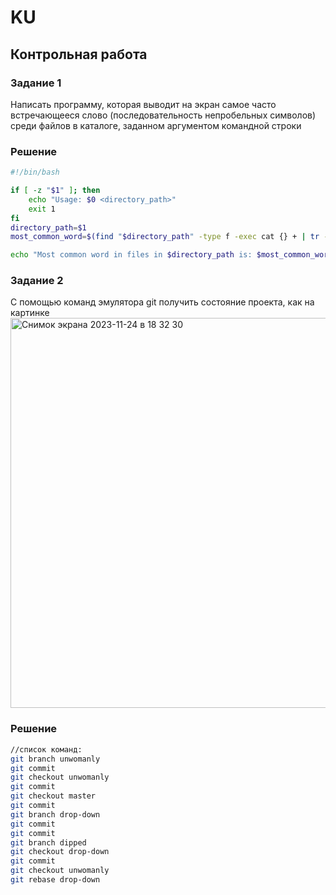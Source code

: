 # KU
## Контрольная работа
### Задание 1
Написать программу, которая выводит на экран самое часто встречающееся слово (последовательность непробельных символов) среди файлов в каталоге, заданном аргументом командной строки
### Решение
```sh
#!/bin/bash

if [ -z "$1" ]; then
    echo "Usage: $0 <directory_path>"
    exit 1
fi
directory_path=$1
most_common_word=$(find "$directory_path" -type f -exec cat {} + | tr -sc '[:upper:]' '\n' | tr '[:upper:]' '[:lower:]' | sort | uniq -c | sort -nr | awk '{print $2}' | head -1)

echo "Most common word in files in $directory_path is: $most_common_word"
```
### Задание 2
С помощью команд эмулятора git получить состояние проекта, как на картинке
<img width="624" alt="Снимок экрана 2023-11-24 в 18 32 30" src="https://github.com/wespa4/KU/assets/145107412/503be5a2-996b-48ae-8c3e-dba628bf33cf">
### Решение
```sh
//список команд:
git branch unwomanly
git commit
git checkout unwomanly
git commit
git checkout master
git commit
git branch drop-down
git commit
git commit
git branch dipped
git checkout drop-down
git commit
git checkout unwomanly
git rebase drop-down
```
